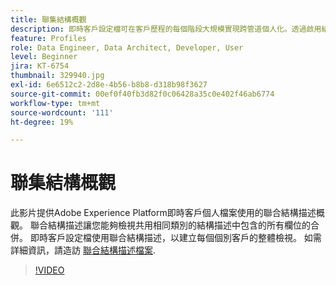 ```yaml
---
title: 聯集結構概觀
description: 即時客戶設定檔可在客戶歷程的每個階段大規模實現跨管道個人化。透過啟用結構和對應的資料集，可以為即時客戶設定檔啟用批次或串流資料。
feature: Profiles
role: Data Engineer, Data Architect, Developer, User
level: Beginner
jira: KT-6754
thumbnail: 329940.jpg
exl-id: 6e6512c2-2d8e-4b56-b8b8-d318b98f3627
source-git-commit: 00ef0f40fb3d82f0c06428a35c0e402f46ab6774
workflow-type: tm+mt
source-wordcount: '111'
ht-degree: 19%

---
```


# 聯集結構概觀

此影片提供Adobe Experience Platform即時客戶個人檔案使用的聯合結構描述概觀。 聯合結構描述讓您能夠檢視共用相同類別的結構描述中包含的所有欄位的合併。 即時客戶設定檔使用聯合結構描述，以建立每個個別客戶的整體檢視。 如需詳細資訊，請造訪 [聯合結構描述檔案](https://experienceleague.adobe.com/docs/experience-platform/profile/union-schemas/union-schema.html).

>[!VIDEO](https://video.tv.adobe.com/v/329940?learn=on)
